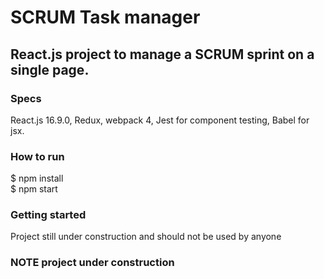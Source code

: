 # SCRUM Task manager
## React.js project to manage a SCRUM sprint on a single page.

### Specs
 React.js 16.9.0, Redux, webpack 4, Jest for component testing, Babel for jsx.

### How to run
 $ npm install </br>
 $ npm start

### Getting started
  Project still under construction and should not be used by anyone
### NOTE project under construction
